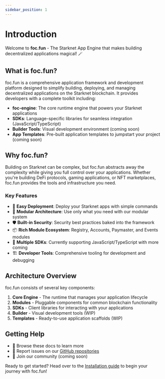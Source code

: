 ```yaml
---
sidebar_position: 1
---
```


# Introduction

Welcome to **foc.fun** - The Starknet App Engine that makes building decentralized applications magical! 🪄

## What is foc.fun?

foc.fun is a comprehensive application framework and development platform designed to simplify building, deploying, and managing decentralized applications on the Starknet blockchain. It provides developers with a complete toolkit including:

- **foc-engine**: The core runtime engine that powers your Starknet applications
- **SDKs**: Language-specific libraries for seamless integration (JavaScript/TypeScript)
- **Builder Tools**: Visual development environment (coming soon)
- **App Templates**: Pre-built application templates to jumpstart your project (coming soon)

## Why foc.fun?

Building on Starknet can be complex, but foc.fun abstracts away the complexity while giving you full control over your applications. Whether you're building DeFi protocols, gaming applications, or NFT marketplaces, foc.fun provides the tools and infrastructure you need.

### Key Features

- 🚀 **Easy Deployment**: Deploy your Starknet apps with simple commands
- 🔧 **Modular Architecture**: Use only what you need with our modular system
- 🛡️ **Built-in Security**: Security best practices baked into the framework
- 📦 **Rich Module Ecosystem**: Registry, Accounts, Paymaster, and Events modules
- 🔌 **Multiple SDKs**: Currently supporting JavaScript/TypeScript with more coming
- 🏗️ **Developer Tools**: Comprehensive tooling for development and debugging

## Architecture Overview

foc.fun consists of several key components:

1. **Core Engine** - The runtime that manages your application lifecycle
2. **Modules** - Pluggable components for common blockchain functionality
3. **SDKs** - Client libraries for interacting with your applications
4. **Builder** - Visual development tools (WIP)
5. **Templates** - Ready-to-use application scaffolds (WIP)

## Getting Help

- 📖 Browse these docs to learn more
- 🐛 Report issues on our [GitHub repositories](https://github.com/b-j-roberts)
- 💬 Join our community (coming soon)

Ready to get started? Head over to the [Installation guide](./install) to begin your journey with foc.fun!